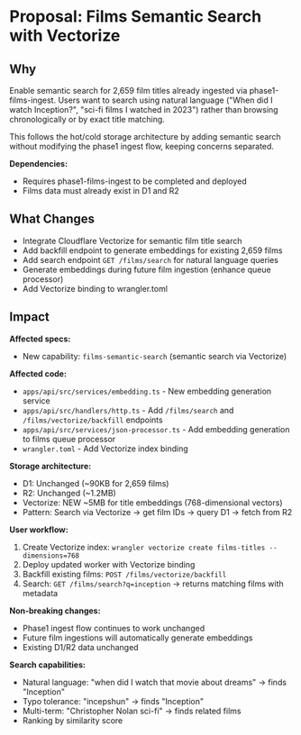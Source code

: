 # Proposal: Films Semantic Search with Vectorize

## Why

Enable semantic search for 2,659 film titles already ingested via phase1-films-ingest. Users want to search using natural language ("When did I watch Inception?", "sci-fi films I watched in 2023") rather than browsing chronologically or by exact title matching.

This follows the hot/cold storage architecture by adding semantic search without modifying the phase1 ingest flow, keeping concerns separated.

**Dependencies:**
- Requires phase1-films-ingest to be completed and deployed
- Films data must already exist in D1 and R2

## What Changes

- Integrate Cloudflare Vectorize for semantic film title search
- Add backfill endpoint to generate embeddings for existing 2,659 films
- Add search endpoint `GET /films/search` for natural language queries
- Generate embeddings during future film ingestion (enhance queue processor)
- Add Vectorize binding to wrangler.toml

## Impact

**Affected specs:**
- New capability: `films-semantic-search` (semantic search via Vectorize)

**Affected code:**
- `apps/api/src/services/embedding.ts` - New embedding generation service
- `apps/api/src/handlers/http.ts` - Add `/films/search` and `/films/vectorize/backfill` endpoints
- `apps/api/src/services/json-processor.ts` - Add embedding generation to films queue processor
- `wrangler.toml` - Add Vectorize index binding

**Storage architecture:**
- D1: Unchanged (~90KB for 2,659 films)
- R2: Unchanged (~1.2MB)
- Vectorize: NEW ~5MB for title embeddings (768-dimensional vectors)
- Pattern: Search via Vectorize → get film IDs → query D1 → fetch from R2

**User workflow:**
1. Create Vectorize index: `wrangler vectorize create films-titles --dimensions=768`
2. Deploy updated worker with Vectorize binding
3. Backfill existing films: `POST /films/vectorize/backfill`
4. Search: `GET /films/search?q=inception` → returns matching films with metadata

**Non-breaking changes:**
- Phase1 ingest flow continues to work unchanged
- Future film ingestions will automatically generate embeddings
- Existing D1/R2 data unchanged

**Search capabilities:**
- Natural language: "when did I watch that movie about dreams" → finds "Inception"
- Typo tolerance: "incepshun" → finds "Inception"
- Multi-term: "Christopher Nolan sci-fi" → finds related films
- Ranking by similarity score
